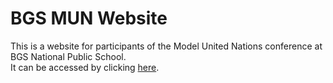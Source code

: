 # BGS MUN Website

This is a website for participants of the Model United Nations conference at BGS National Public School.  
It can be accessed by clicking [here](https://s-par.github.io/BGS-MUN-Website/).
